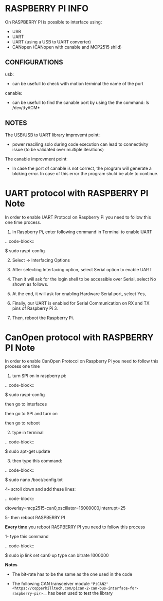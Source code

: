 # RASPBERRY PI INFO #
On RASPBERRY PI is possible to interface using:
- USB 
- UART
- UART (using a USB to UART converter)
- CANopen (CANopen with canable and MCP2515 shild)

## CONFIGURATIONS ##
usb:
- can be usefull to check with motion terminal the name of the port

canable:
- can be usefull to find the canable port by using the the command: ls /dev/ttyACM*


## NOTES ##
The USB/USB to UART library improvemt point: 
- power reaciling solo during code execution can lead to connectivity issue (to be validated over multiple iterations)

The canable improvment point:
- In case the port of canable is not correct, the program will generate a bloking error. In case of this error the program shuld be able to continue. 

UART protocol with RASPBERRY PI Note
=============
In order to enable UART Protocol on Raspberry Pi you need to follow this one time process. 

1. In Raspberry Pi, enter following command in Terminal to enable UART

.. code-block::

   $ sudo raspi-config

2. Select -> Interfacing Options

3. After selecting Interfacing option, select Serial option to enable UART

4. Then it will ask for the login shell to be accessible over Serial, select No shown as follows.

5. At the end, it will ask for enabling Hardware Serial port, select Yes,

6. Finally, our UART is enabled for Serial Communication on RX and TX pins of Raspberry Pi 3.

7. Then, reboot the Raspberry Pi.


CanOpen protocol with RASPBERRY PI Note
=============
In order to enable CanOpen Protocol on Raspberry Pi you need to follow this process one time

1. turn SPI on in raspberry pi: 

.. code-block::

   $ sudo raspi-config   

then go to interfaces 

then go to SPI and turn on 

then go to reboot

2. type in terminal

.. code-block::

   $ sudo apt-get update

3. then type this command:

.. code-block::

   $ sudo nano /boot/config.txt

4- scroll down and add these lines:

.. code-block::

   dtoverlay=mcp2515-can0,oscillator=16000000,interrupt=25

5- then reboot RASPBERRY PI


**Every time** you reboot RASPBERRY PI you need to follow this process

1- type this command 

.. code-block::

   $ sudo ip link set can0 up type can bitrate 1000000

**Notes** 

- The bit-rate has to be the same as the one used in the code

- The following CAN transceiver module  `"PiCAN2" <https://copperhilltech.com/pican-2-can-bus-interface-for-raspberry-pi/>`__ has been used to test the library 
